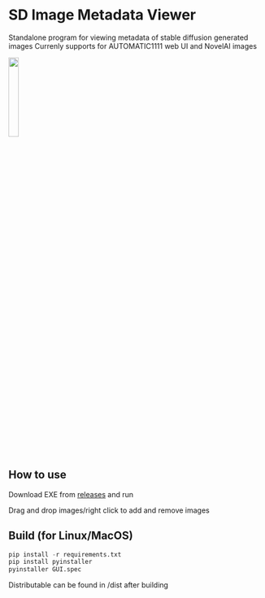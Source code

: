 # SD Image Metadata Viewer

Standalone program for viewing metadata of stable diffusion generated images
Currenly supports for AUTOMATIC1111 web UI and NovelAI images

<img src="https://github.com/maagic6/sd_image/assets/80424597/26ce22f8-c6f1-45ee-8739-9475e3fc6111" width=20% height=20%>

How to use
-----------
Download EXE from [releases](https://duckduckgo.com) and run

Drag and drop images/right click to add and remove images

Build (for Linux/MacOS)
-----------
```python
pip install -r requirements.txt
pip install pyinstaller
pyinstaller GUI.spec
```
Distributable can be found in /dist after building
